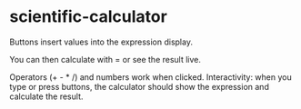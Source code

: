 # scientific-calculator
Buttons insert values into the expression display.

You can then calculate with = or see the result live.

Operators (+ - * /) and numbers work when clicked.
Interactivity: when you type or press buttons, the calculator should show the expression and calculate the result.
